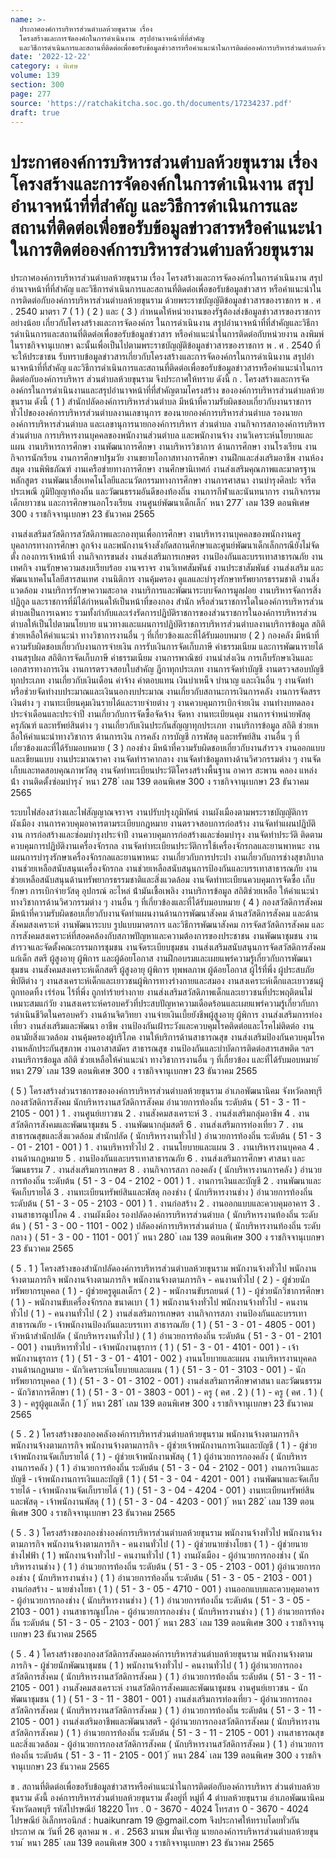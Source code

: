 ```yaml
---
name: >-
  ประกาศองค์การบริหารส่วนตำบลห้วยขุนราม เรื่อง
  โครงสร้างและการจัดองค์กในการดำเนินงาน สรุปอำนาจหน้าที่ที่สำคัญ
  และวิธีการดำเนินการและสถานที่ติดต่อเพื่อขอรับข้อมูลข่าวสารหรือคำแนะนำในการติดต่อองค์การบริหารส่วนตำบลห้วยขุนราม
date: '2022-12-22'
category: ง พิเศษ
volume: 139
section: 300
page: 277
source: 'https://ratchakitcha.soc.go.th/documents/17234237.pdf'
draft: true
---
```


# ประกาศองค์การบริหารส่วนตำบลห้วยขุนราม เรื่อง โครงสร้างและการจัดองค์กในการดำเนินงาน สรุปอำนาจหน้าที่ที่สำคัญ และวิธีการดำเนินการและสถานที่ติดต่อเพื่อขอรับข้อมูลข่าวสารหรือคำแนะนำในการติดต่อองค์การบริหารส่วนตำบลห้วยขุนราม

ประกาศองค์การบริหารส่วนตําบลห้วยขุนราม เรื่อง โครงสร้างและการจัดองค์กรในการดําเนินงาน สรุปอํานาจหน้าที่ที่สําคัญ และวิธีการดําเนินการและสถานที่ติดต่อเพื่อขอรับข้อมูลข่าวสาร หรือคําแนะนําในการติดต่อกับองค์การบริหารส่วนตําบลห้วยขุนราม ด้วยพระราชบัญญัติข้อมูลข่าวสารของราชการ พ . ศ . 2540 มาตรา 7 ( 1 ) ( 2 ) และ ( 3 ) กําหนดให้หน่วยงานของรัฐต้องส่งข้อมูลข่าวสารของราชการอย่างน้อย เกี่ยวกับโครงสร้างและการจัดองค์กร ในการดําเนินงาน สรุปอํานาจหน้าที่ที่สําคัญและวิธีการดําเนินการและสถานที่ติดต่อเพื่อขอรับข้อมูลข่าวสาร หรือคําแนะนําในการติดต่อกับหน่วยงาน ลงพิมพ์ในราชกิจจานุเบกษา ฉะนั้นเพื่อเป็นไปตามพระราชบัญญัติข้อมูลข่าวสารของราชการ พ . ศ . 2540 ที่จะให้ประชาชน รับทราบข้อมูลข่าวสารเกี่ยวกับโครงสร้างและการจัดองค์กรในการดําเนินงาน สรุปอํานาจหน้าที่ที่สําคัญ และวิธีการดําเนินการและสถานที่ติดต่อเพื่อขอรับข้อมูลข่าวสารหรือคําแนะนําในการติดต่อกับองค์การบริหาร ส่วนตําบลห้วยขุนราม จึงประกาศให้ทราบ ดังนี้ ก . โครงสร้างและการจัดองค์กรในการดําเนินงานและสรุปอํานาจหน้าที่ที่สําคัญตามโครงสร้าง ขององค์การบริหารส่วนตําบลห้วยขุนราม ดังนี้ ( 1 ) สํานักปลัดองค์การบริหารส่วนตําบล มีหน้าที่ความรับผิดชอบเกี่ยวกับงานราชการทั่วไปขององค์การบริหารส่วนตําบลงานเลขานุการ ของนายกองค์การบริหารส่วนตําบล รองนายกองค์การบริหารส่วนตําบล และเลขานุการนายกองค์การบริหาร ส่วนตําบล งานกิจการสภาองค์การบริหารส่วนตําบล การบริหารงานบุคคลของพนักงานส่วนตําบล และพนักงานจ้าง งานวิเคราะห์นโยบายและแผน งานบริหารการศึกษา งานพัฒนาการศึกษา งานบริหารวิชาการ ด้านการศึกษา งานโรงเรียน งานกิจการนักเรียน งานการศึกษาปฐมวัย งานขยายโอกาสทางการศึกษา งานฝึกและส่งเสริมอาชีพ งานห้องสมุด งานพิพิธภัณฑ์ งานเครือข่ายทางการศึกษา งานศึกษานิเทศก์ งานส่งเสริมคุณภาพและมาตรฐานหลักสูตร งานพัฒนาสื่อเทคโนโลยีและนวัตกรรมทางการศึกษา งานการศาสนา งานบํารุงศิลปะ จารีตประเพณี ภูมิปัญญาท้องถิ่น และวัฒนธรรมอันดีของท้องถิ่น งานการกีฬาและนันทนาการ งานกิจกรรมเด็กเยาวชน และการศึกษานอกโรงเรียน งานศูนย์พัฒนาเด็กเล็ก ้ หนา 277 ่ เลม 139 ตอนพิเศษ 300 ง ราชกิจจานุเบกษา 23 ธันวาคม 2565

งานส่งเสริมสวัสดิการสวัสดิภาพและกองทุนเพื่อการศึกษา งานบริหารงานบุคคลของพนักงานครู บุคลากรทางการศึกษา ลูกจ้าง และพนักงานจ้างสังกัดสถานศึกษาและศูนย์พัฒนาเด็กเล็กกรณียังไม่จัดตั้ง กองการเจ้าหน้าที่ งานกิจการขนส่ง งานส่งเสริมการเกษตร งานป้องกันและบรรเทาสาธารณภัย งานเทศกิจ งานรักษาความสงบเรียบร้อย งานจราจร งานวิเทศสัมพันธ์ งานประชาสัมพันธ์ งานส่งเสริม และพัฒนาเทคโนโลยีสารสนเทศ งานนิติการ งานคุ้มครอง ดูแลและบํารุงรักษาทรัพยากรธรรมชาติ งานสิ่งแวดล้อม งานบริการรักษาความสะอาด งานบริการและพัฒนาระบบจัดการมูลฝอย งานบริหารจัดการสิ่งปฏิกูล และราชการที่มิได้กําหนดให้เป็นหน้าที่ของกอง สํานัก หรือส่วนราชการใดในองค์การบริหารส่วนตําบลเป็นการเฉพาะ รวมทั้งกํากับและเร่งรัดการปฏิบัติราชการของส่วนราชการในองค์การบริหารส่วนตําบลให้เป็นไปตามนโยบาย แนวทางและแผนการปฏิบัติราชการบริหารส่วนตําบลงานบริการข้อมูล สถิติ ช่วยเหลือให้คําแนะนํา ทางวิชาการงานอื่น ๆ ที่เกี่ยวข้องและที่ได้รับมอบหมาย ( 2 ) กองคลัง มีหน้าที่ความรับผิดชอบเกี่ยวกับงานการจ่ายเงิน การรับเงินการจัดเก็บภาษี ค่าธรรมเนียม และการพัฒนารายได้ งานสรุปผล สถิติการจัดเก็บภาษี ค่าธรรมเนียม งานการพาณิชย์ งานนําส่งเงิน การเก็บรักษาเงินและเอกสารทางการเงิน งานการตรวจสอบใบสําคัญ ฎีกาทุกประเภท งานการจัดทําบัญชี งานตรวจสอบบัญชีทุกประเภท งานเกี่ยวกับเงินเดือน ค่าจ้าง ค่าตอบแทน เงินบําเหน็จ บํานาญ และเงินอื่น ๆ งานจัดทําหรือช่วยจัดทํางบประมาณและเงินนอกงบประมาณ งานเกี่ยวกับสถานะการเงินการคลัง งานการจัดสรรเงินต่าง ๆ งานทะเบียนคุมเงินรายได้และรายจ่ายต่าง ๆ งานควบคุมการเบิกจ่ายเงิน งานทํางบทดลองประจําเดือนและประจําปี งานเกี่ยวกับการจัดซื้อจัดจ้าง จัดหา งานทะเบียนคุม งานการจําหน่ายพัสดุ ครุภัณฑ์ และทรัพย์สินต่าง ๆ งานเกี่ยวกับเงินประกันสัญญาทุกประเภท งานบริการข้อมูล สถิติ ช่วยเหลือให้คําแนะนําทางวิชาการ ด้านการเงิน การคลัง การบัญชี การพัสดุ และทรัพย์สิน งานอื่น ๆ ที่เกี่ยวข้องและที่ได้รับมอบหมาย ( 3 ) กองช่าง มีหน้าที่ความรับผิดชอบเกี่ยวกับงานสํารวจ งานออกแบบและเขียนแบบ งานประมาณราคา งานจัดทําราคากลาง งานจัดทําข้อมูลทางด้านวิศวกรรมต่าง ๆ งานจัดเก็บและทดสอบคุณภาพวัสดุ งานจัดทําทะเบียนประวัติโครงสร้างพื้นฐาน อาคาร สะพาน คลอง แหล่งน้ํา งานติดตั้งซ่อมบํารุง ้ หนา 278 ่ เลม 139 ตอนพิเศษ 300 ง ราชกิจจานุเบกษา 23 ธันวาคม 2565

ระบบไฟส่องสว่างและไฟสัญญาณจราจร งานปรับปรุงภูมิทัศน์ งานผังเมืองตามพระราชบัญญัติการผังเมือง งานการควบคุมอาคารตามระเบียบกฎหมาย งานตรวจสอบการก่อสร้าง งานจัดทําแผนปฏิบัติงาน การก่อสร้างและซ่อมบํารุงประจําปี งานควบคุมการก่อสร้างและซ่อมบํารุง งานจัดทําประวัติ ติดตาม ควบคุมการปฏิบัติงานเครื่องจักรกล งานจัดทําทะเบียนประวัติการใช้เครื่องจักรกลและยานพาหนะ งานแผนการบํารุงรักษาเครื่องจักรกลและยานพาหนะ งานเกี่ยวกับการประปา งานเกี่ยวกับการช่างสุขาภิบาล งานช่วยเหลือสนับสนุนเครื่องจักรกล งานช่วยเหลือสนับสนุนการป้องกันและบรรเทาสาธารณภัย งานช่วยเหลือสนับสนุนด้านทรัพยากรธรรมชาติและสิ่งแวดล้อม งานจัดทําทะเบียนควบคุมการจัดซื้อ เก็บรักษา การเบิกจ่ายวัสดุ อุปกรณ์ อะไหล่ น้ํามันเชื้อเพลิง งานบริการข้อมูล สถิติช่วยเหลือ ให้คําแนะนําทางวิชาการด้านวิศวกรรมต่าง ๆ งานอื่น ๆ ที่เกี่ยวข้องและที่ได้รับมอบหมาย ( 4 ) กองสวัสดิการสังคม มีหน้าที่ความรับผิดชอบเกี่ยวกับงานจัดทําแผนงานด้านการพัฒนาสังคม ด้านสวัสดิการสังคม และด้านสังคมสงเคราะห์ งานพัฒนาระบบ รูปแบบมาตรการ และวิธีการพัฒนาสังคม การจัดสวัสดิการสังคม และการสังคมสงเคราะห์ที่สอดคล้องกับสภาพปัญหาและความต้องการของประชาชน งานพัฒนาชุมชน งานสํารวจและจัดตั้งคณะกรรมการชุมชน งานจัดระเบียบชุมชน งานส่งเสริมสนับสนุนการจัดสวัสดิการสังคมแก่เด็ก สตรี ผู้สูงอายุ ผู้พิการ และผู้ด้อยโอกาส งานฝึกอบรมและเผยแพร่ความรู้เกี่ยวกับการพัฒนาชุมชน งานสังคมสงเคราะห์เด็กสตรี ผู้สูงอายุ ผู้พิการ ทุพพลภาพ ผู้ด้อยโอกาส ผู้ไร้ที่พึ่ง ผู้ประสบภัยพิบัติต่าง ๆ งานสงเคราะห์เด็กและเยาวชนผู้พิการทางร่างกายและสมอง งานสงเคราะห์เด็กและเยาวชนผู้ถูกทอดทิ้ง เร่ร่อน ไร้ที่พึ่ง ถูกทําร้ายร่างกาย งานส่งเสริมสวัสดิภาพเด็กและเยาวชนที่ประพฤติตนไม่เหมาะสมแก่วัย งานสงเคราะห์ครอบครัวที่ประสบปัญหาความเดือดร้อนและเผยแพร่ความรู้เกี่ยวกับการดําเนินชีวิตในครอบครัว งานด้านจิตวิทยา งานจ่ายเงินเบี้ยยังชีพผู้สูงอายุ ผู้พิการ งานส่งเสริมการท่องเที่ยว งานส่งเสริมและพัฒนา อาชีพ งานป้องกันเฝ้าระวังและควบคุมโรคติดต่อและโรคไม่ติดต่อ งานอนามัยสิ่งแวดล้อม งานคุ้มครองผู้บริโภค งานให้บริการด้านสาธารณสุข งานส่งเสริมป้องกันควบคุมโรค งานหลักประกันสุขภาพ งานอาสาสมัคร สาธารณสุข งานป้องกันและบําบัดการติดต่อสารเสพติด ฯลฯ งานบริการข้อมูล สถิติ ช่วยเหลือให้คําแนะนํา ทางวิชาการงานอื่น ๆ ที่เกี่ยวข้อง และที่ได้รับมอบหมาย ้ หนา 279 ่ เลม 139 ตอนพิเศษ 300 ง ราชกิจจานุเบกษา 23 ธันวาคม 2565

( 5 ) โครงสร้างส่วนราชการขององค์การบริหารส่วนตําบลห้วยขุนราม อําเภอพัฒนานิคม จังหวัดลพบุรี กองสวัสดิการสังคม นักบริหารงานสวัสดิการสังคม อํานวยการท้องถิ่น ระดับต้น ( 51 - 3 - 11 - 2105 - 001 ) 1 . งานศูนย์เยาวชน 2 . งานสังคมสงเคราะห์ 3 . งานส่งเสริมกลุ่มอาชีพ 4 . งานสวัสดิการสังคมและพัฒนาชุมชน 5 . งานพัฒนากลุ่มสตรี 6 . งานส่งเสริมการท่องเที่ยว 7 . งานสาธารณสุขและสิ่งแวดล้อม สํานักปลัด ( นักบริหารงานทั่วไป ) อํานวยการท้องถิ่น ระดับต้น ( 51 - 3 - 01 - 2101 - 001 ) 1 . งานบริหารทั่วไป 2 . งานนโยบายและแผน 3 . งานบริหารงานบุคคล 4 . งานด้านกฎหมาย 5 . งานป้องกันและบรรเทาสาธารณภัย 6 . งานส่งเสริมการศึกษา ศาสนา และวัฒนธรรม 7 . งานส่งเสริมการเกษตร 8 . งานกิจการสภา กองคลัง ( นักบริหารงานการคลัง ) อํานวยการท้องถิ่น ระดับต้น ( 51 - 3 - 04 - 2102 - 001 ) 1 . งานการเงินและบัญชี 2 . งานพัฒนาและจัดเก็บรายได้ 3 . งานทะเบียนทรัพย์สินและพัสดุ กองช่าง ( นักบริหารงานช่าง ) อํานวยการท้องถิ่น ระดับต้น ( 51 - 3 - 05 - 2103 - 001 ) 1 . งานก่อสร้าง 2 . งานออกแบบและควบคุมอาคาร 3 . งานสาธารณูปโภค 4 . งานผังเมือง รองปลัดองค์การบริหารส่วนตําบล ( นักบริหารงานท้องถิ่น ระดับต้น ) ( 51 - 3 - 00 - 1101 - 002 ) ปลัดองค์การบริหารส่วนตําบล ( นักบริหารงานท้องถิ่น ระดับกลาง ) ( 51 - 3 - 00 - 1101 - 001 ) ้ หนา 280 ่ เลม 139 ตอนพิเศษ 300 ง ราชกิจจานุเบกษา 23 ธันวาคม 2565

( 5 . 1 ) โครงสร้างของสํานักปลัดองค์การบริหารส่วนตําบลห้วยขุนราม พนักงานจ้างทั่วไป พนักงานจ้างตามภารกิจ พนักงานจ้างตามภารกิจ พนักงานจ้างตามภารกิจ - คนงานทั่วไป ( 2 ) - ผู้ช่วยนักทรัพยากรบุคคล ( 1 ) - ผู้ช่วยครูดูแลเด็กฯ ( 2 ) - พนักงานขับรถยนต์ ( 1 ) - ผู้ช่วยนักวิชาการศึกษา ( 1 ) - พนักงานขับเครื่องจักรกล ขนาดเบา ( 1 ) พนักงานจ้างทั่วไป พนักงานจ้างทั่วไป - คนงานทั่วไป ( 1 ) - คนงานทั่วไป ( 2 ) งานส่งเสริมการเกษตร งานกิจการสภา งานป้องกันและบรรเทาสาธารณภัย - เจ้าพนักงานป้องกันและบรรเทา สาธารณภัย ( 1 ) ( 51 - 3 - 01 - 4805 - 001 ) หัวหน้าสํานักปลัด ( นักบริหารงานทั่วไป ) ( 1 ) อํานวยการท้องถิ่น ระดับต้น ( 51 - 3 - 01 - 2101 - 001 ) งานบริหารทั่วไป - เจ้าพนักงานธุรการ ( 1 ) ( 51 - 3 - 01 - 4101 - 001 ) - เจ้าพนักงานธุรการ ( 1 ) ( 51 - 3 - 01 - 4101 - 002 ) งานนโยบายและแผน งานบริหารงานบุคคล งานด้านกฎหมาย - นักวิเคราะห์นโยบายและแผน ( 1 ) ( 51 - 3 - 01 - 3103 - 001 ) - นักทรัพยากรบุคคล ( 1 ) ( 51 - 3 - 01 - 3102 - 001 ) งานส่งเสริมการศึกษาศาสนา และวัฒนธรรม - นักวิชาการศึกษา ( 1 ) ( 51 - 3 - 01 - 3803 - 001 ) - ครู ( คศ . 2 ) ( 1 ) - ครู ( คศ . 1 ) ( 3 ) - ครูผู้ดูแลเด็ก ( 1 ) ้ หนา 281 ่ เลม 139 ตอนพิเศษ 300 ง ราชกิจจานุเบกษา 23 ธันวาคม 2565

( 5 . 2 ) โครงสร้างของกองคลังองค์การบริหารส่วนตําบลห้วยขุนราม พนักงานจ้างตามภารกิจ พนักงานจ้างตามภารกิจ พนักงานจ้างตามภารกิจ - ผู้ช่วยเจ้าพนักงานการเงินและบัญชี ( 1 ) - ผู้ช่วยเจ้าพนักงานจัดเก็บรายได้ ( 1 ) - ผู้ช่วยเจ้าพนักงานพัสดุ ( 1 ) ผู้อํานวยการกองคลัง ( นักบริหารงานการคลัง ) ( 1 ) อํานวยการท้องถิ่น ระดับต้น ( 51 - 3 - 04 - 2102 - 001 ) งานการเงินและบัญชี - เจ้าพนักงานการเงินและบัญชี ( 1 ) ( 51 - 3 - 04 - 4201 - 001 ) งานพัฒนาและจัดเก็บรายได้ - เจ้าพนักงานจัดเก็บรายได้ ( 1 ) ( 51 - 3 - 04 - 4204 - 001 ) งานทะเบียนทรัพย์สินและพัสดุ - เจ้าพนักงานพัสดุ ( 1 ) ( 51 - 3 - 04 - 4203 - 001 ) ้ หนา 282 ่ เลม 139 ตอนพิเศษ 300 ง ราชกิจจานุเบกษา 23 ธันวาคม 2565

( 5 . 3 ) โครงสร้างของกองช่างองค์การบริหารส่วนตําบลห้วยขุนราม พนักงานจ้างทั่วไป พนักงานจ้างตามภารกิจ พนักงานจ้างตามภารกิจ - คนงานทั่วไป ( 1 ) - ผู้ช่วยนายช่างโยธา ( 1 ) - ผู้ช่วยนายช่างไฟฟ้า ( 1 ) พนักงานจ้างทั่วไป - คนงานทั่วไป ( 1 ) งานผังเมือง - ผู้อํานวยการกองช่าง ( นักบริหารงานช่าง ) ( 1 ) อํานวยการท้องถิ่น ระดับต้น ( 51 - 3 - 05 - 2103 - 001 ) ผู้อํานวยการกองช่าง ( นักบริหารงานช่าง ) ( 1 ) อํานวยการท้องถิ่น ระดับต้น ( 51 - 3 - 05 - 2103 - 001 ) งานก่อสร้าง - นายช่างโยธา ( 1 ) ( 51 - 3 - 05 - 4710 - 001 ) งานออกแบบและควบคุมอาคาร - ผู้อํานวยการกองช่าง ( นักบริหารงานช่าง ) ( 1 ) อํานวยการท้องถิ่น ระดับต้น ( 51 - 3 - 05 - 2103 - 001 ) งานสาธารณูปโภค - ผู้อํานวยการกองช่าง ( นักบริหารงานช่าง ) ( 1 ) อํานวยการท้องถิ่น ระดับต้น ( 51 - 3 - 05 - 2103 - 001 ) ้ หนา 283 ่ เลม 139 ตอนพิเศษ 300 ง ราชกิจจานุเบกษา 23 ธันวาคม 2565

( 5 . 4 ) โครงสร้างของกองสวัสดิการสังคมองค์การบริหารส่วนตําบลห้วยขุนราม พนักงานจ้างตามภารกิจ - ผู้ช่วยนักพัฒนาชุมชน ( 1 ) พนักงานจ้างทั่วไป - คนงานทั่วไป ( 1 ) ผู้อํานวยการกองสวัสดิการสังคม ( นักบริหารงานสวัสดิการสังคม ) ( 1 ) อํานวยการท้องถิ่น ระดับต้น ( 51 - 3 - 11 - 2105 - 001 ) งานสังคมสงเคราะห์ งานสวัสดิการสังคมและพัฒนาชุมชน งานศูนย์เยาวชน - นักพัฒนาชุมชน ( 1 ) ( 51 - 3 - 11 - 3801 - 001 ) งานส่งเสริมการท่องเที่ยว - ผู้อํานวยการกองสวัสดิการสังคม ( นักบริหารงานสวัสดิการสังคม ) ( 1 ) อํานวยการท้องถิ่น ระดับต้น ( 51 - 3 - 11 - 2105 - 001 ) งานส่งเสริมอาชีพและพัฒนาสตรี - ผู้อํานวยการกองสวัสดิการสังคม ( นักบริหารงานสวัสดิการสังคม ) ( 1 ) อํานวยการท้องถิ่น ระดับต้น ( 51 - 3 - 11 - 2105 - 001 ) งานสาธารณสุขและสิ่งแวดล้อม - ผู้อํานวยการกองสวัสดิการสังคม ( นักบริหารงานสวัสดิการสังคม ) ( 1 ) อํานวยการท้องถิ่น ระดับต้น ( 51 - 3 - 11 - 2105 - 001 ) ้ หนา 284 ่ เลม 139 ตอนพิเศษ 300 ง ราชกิจจานุเบกษา 23 ธันวาคม 2565

ข . สถานที่ติดต่อเพื่อขอรับข้อมูลข่าวสารหรือคําแนะนําในการติดต่อกับองค์การบริหาร ส่วนตําบลห้วยขุนราม ดังนี้ องค์การบริหารส่วนตําบลห้วยขุนราม ตั้งอยู่ที่ หมู่ที่ 4 ตําบลห้วยขุนราม อําเภอพัฒนานิคม จังหวัดลพบุรี รหัสไปรษณีย์ 18220 โทร . 0 - 3670 - 4024 โทรสาร 0 - 3670 - 4024 ไปรษณีย์ อิเล็กทรอนิกส์ : huaikunram 19 @gmail.com จึงประกาศให้ทราบโดยทั่วกัน ประกาศ ณ วันที่ 26 ตุลาคม พ . ศ . 2563 มานพ มั่นเจริญ นายกองค์การบริหารส่วนตําบลห้วยขุนราม ้ หนา 285 ่ เลม 139 ตอนพิเศษ 300 ง ราชกิจจานุเบกษา 23 ธันวาคม 2565
